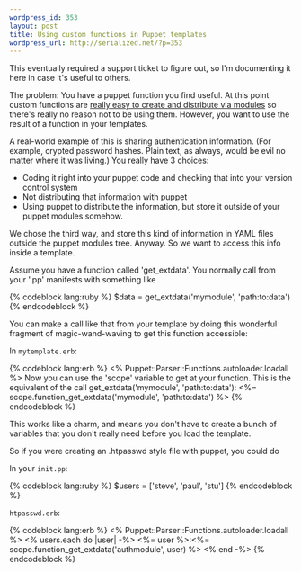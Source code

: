 ```yaml
--- 
wordpress_id: 353
layout: post
title: Using custom functions in Puppet templates
wordpress_url: http://serialized.net/?p=353
---
```

This eventually required a support ticket to figure out, so I'm documenting it here in case it's useful to others.

The problem: You have a puppet function you find useful. At this point custom functions are [really easy to create and distribute via modules](http://reductivelabs.com/trac/puppet/wiki/PluginsInModules) so there's really no reason not to be using them. However, you want to use the result of a function in your templates.

A real-world example of this is sharing authentication information. (For example, crypted password hashes. Plain text, as always, would be evil no matter where it was living.)
You really have 3 choices:

- Coding it right into your puppet code and checking that into your version control system
- Not distributing that information with puppet
- Using puppet to distribute the information, but store it outside of your puppet modules somehow.

We chose the third way, and store this kind of information in YAML files outside the puppet modules tree.
Anyway. So we want to access this info inside a template.

Assume you have a function called 'get_extdata'.
You normally call from your '.pp' manifests with something like

{% codeblock lang:ruby %}
    $data = get_extdata('mymodule', 'path:to:data')
{% endcodeblock %}

You can make a call like that from your template by doing this wonderful fragment of magic-wand-waving to get this function accessible:

In `mytemplate.erb`:

{% codeblock lang:erb %}
    <% Puppet::Parser::Functions.autoloader.loadall %>
    Now you can use the 'scope' variable to get at your function.
    This is the equivalent of the call get_extdata('mymodule',  'path:to:data'):
    <%= scope.function_get_extdata('mymodule',  'path:to:data') %>
{% endcodeblock %}

This works like a charm, and means you don't have to create a bunch of variables that you don't really need before you load the template.

So if you were creating an .htpasswd style file with puppet, you could do

In your `init.pp`:

{% codeblock lang:ruby %}
    $users = ['steve', 'paul', 'stu']
{% endcodeblock %}

`htpasswd.erb`:

{% codeblock lang:erb %}
    <% Puppet::Parser::Functions.autoloader.loadall %>
    <% users.each do |user| -%> 
    <%= user %>:<%= scope.function_get_extdata('authmodule',  user) %>
    <% end -%>
{% endcodeblock %}
